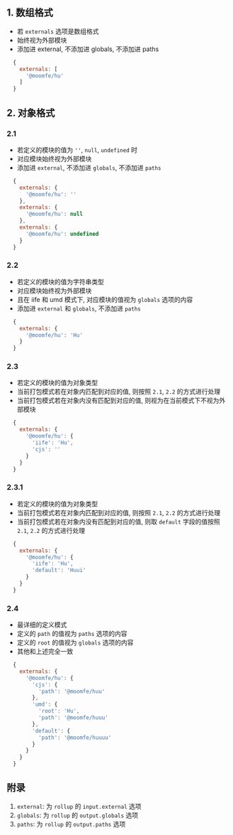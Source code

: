 ## 1. 数组格式

- 若 `externals` 选项是数组格式
- 始终视为外部模块
- 添加进 external, 不添加进 globals, 不添加进 paths
``` js
  {
    externals: [
      '@moomfe/hu'
    ]
  }
```



## 2. 对象格式

### 2.1

- 若定义的模块的值为 `''`, `null`, `undefined` 时
- 对应模块始终视为外部模块
- 添加进 `external`, 不添加进 `globals`, 不添加进 `paths`
``` js
  {
    externals: {
      '@moomfe/hu': ''
    },
    externals: {
      '@moomfe/hu': null
    },
    externals: {
      '@moomfe/hu': undefined
    }
  }
```

### 2.2

- 若定义的模块的值为字符串类型
- 对应模块始终视为外部模块
- 且在 iife 和 umd 模式下, 对应模块的值视为 `globals` 选项的内容
- 添加进 `external` 和 `globals`, 不添加进 `paths`
``` js
  {
    externals: {
      '@moomfe/hu': 'Hu'
    }
  }
```

### 2.3

- 若定义的模块的值为对象类型
- 当前打包模式若在对象内匹配到对应的值, 则按照 `2.1`, `2.2` 的方式进行处理
- 当前打包模式若在对象内没有匹配到对应的值, 则视为在当前模式下不视为外部模块
``` js
  {
    externals: {
      '@moomfe/hu': {
        'iife': 'Hu',
        'cjs': ''
      }
    }
  }
```

### 2.3.1

- 若定义的模块的值为对象类型
- 当前打包模式若在对象内匹配到对应的值, 则按照 `2.1`, `2.2` 的方式进行处理
- 当前打包模式若在对象内没有匹配到对应的值, 则取 `default` 字段的值按照 `2.1`, `2.2` 的方式进行处理
``` js
  {
    externals: {
      '@moomfe/hu': {
        'iife': 'Hu',
        'default': 'Huui'
      }
    }
  }
```

### 2.4

- 最详细的定义模式
- 定义的 `path` 的值视为 `paths` 选项的内容
- 定义的 `root` 的值视为 `globals` 选项的内容
- 其他和上述完全一致
``` js
  {
    externals: {
      '@moomfe/hu': {
        'cjs': {
          'path': '@moomfe/huu'
        },
        'umd': {
          'root': 'Hu',
          'path': '@moomfe/huuu'
        },
        'default': {
          'path': '@moomfe/huuuu'
        }
      }
    }
  }
```



## 附录

1. `external`: 为 `rollup` 的 `input.external` 选项
2. `globals`: 为 `rollup` 的 `output.globals` 选项
3. `paths`: 为 `rollup` 的 `output.paths` 选项